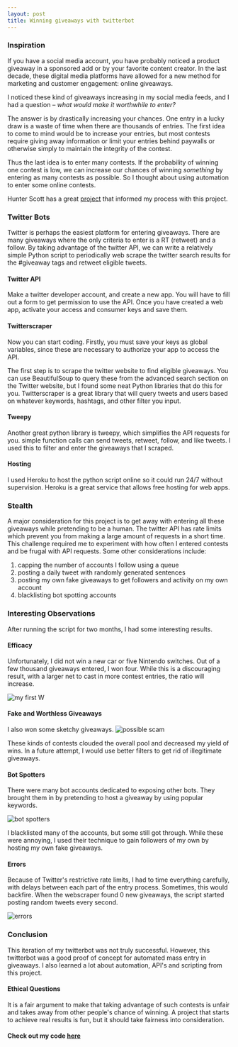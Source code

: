 ```yaml
---
layout: post
title: Winning giveaways with twitterbot
---
```


### Inspiration

If you have a social media account, you have probably noticed a product giveaway in a sponsored add or by your favorite content creator. In the last decade, these digital media platforms have allowed for a new method for marketing and customer engagement: online giveaways.

I noticed these kind of giveaways increasing in my social media feeds, and I had a question – _what would make it worthwhile to enter?_

The answer is by drastically increasing your chances. One entry in a lucky draw is a waste of time when there are thousands of entries. The first idea to come to mind would be to increase your entries, but most contests require giving away information or limit your entries behind paywalls or otherwise simply to maintain the integrity of the contest.

Thus the last idea is to enter many contests. If the probability of winning one contest is low, we can increase our chances of winning _something_ by entering as many contests as possible. So I thought about using automation to enter some online contests.

Hunter Scott has a great [project](https://www.hscott.net/twitter-contest-winning-as-a-service/) that informed my process with this project.

### Twitter Bots

Twitter is perhaps the easiest platform for entering giveaways. There are many giveaways where the only criteria to enter is a RT (retweet) and a follow. By taking advantage of the twitter API, we can write a relatively simple Python script to periodically web scrape the twitter search results for the #giveaway tags and retweet eligible tweets.


#### Twitter API

Make a twitter developer account, and create a new app. You will have to fill out a form to get permission to use the API. Once you have created a web app, activate your access and consumer keys and save them.

#### Twitterscraper

Now you can start coding. Firstly, you must save your keys as global variables, since these are necessary to authorize your app to access the API.

The first step is to scrape the twitter website to find eligible giveaways. You can use BeautifulSoup to query these from the advanced search section on the Twitter website, but I found some neat Python libraries that do this for you. Twitterscraper is a great library that will query tweets and users based on whatever keywords, hashtags, and other filter you input.

#### Tweepy

Another great python library is tweepy, which simplifies the API requests for you. simple function calls can send tweets, retweet, follow, and like tweets. I used this to filter and enter the giveaways that I scraped.

#### Hosting

I used Heroku to host the python script online so it could run 24/7 without supervision. Heroku is a great service that allows free hosting for web apps.

### Stealth

A major consideration for this project is to get away with entering all these giveaways while pretending to be a human. The twitter API has rate limits which prevent you from making a large amount of requests in a short time. This challenge required me to experiment with how often I entered contests and be frugal with API requests. Some other considerations include:
1. capping the number of accounts I follow using a queue
2. posting a daily tweet with randomly generated sentences
3. posting my own fake giveaways to get followers and activity on my own account
4. blacklisting bot spotting accounts

### Interesting Observations

After running the script for two months, I had some interesting results.

#### Efficacy

Unfortunately, I did not win a new car or five Nintendo switches. Out of a few thousand giveaways entered, I won four. While this is a discouraging result, with a larger net to cast in more contest entries, the ratio will increase.

![my first W](/images/first_win.png)


#### Fake and Worthless Giveaways

I also won some sketchy giveaways. ![possible scam](/images/scam_win.png)

These kinds of contests clouded the overall pool and decreased my yield of wins. In a future attempt, I would use better filters to get rid of illegitimate giveaways.

#### Bot Spotters

There were many bot accounts dedicated to exposing other bots. They brought them in by pretending to host a giveaway by using popular keywords.

![bot spotters](/images/bot_spotting.png)

I blacklisted many of the accounts, but some still got through. While these were annoying, I used their technique to gain followers of my own by hosting my own fake giveaways.


#### Errors

Because of Twitter's restrictive rate limits, I had to time everything carefully, with delays between each part of the entry process. Sometimes, this would backfire. When the webscraper found 0 new giveaways, the script started posting random tweets every second.

![errors](/images/errors.png)


### Conclusion

This iteration of my twitterbot was not truly successful. However, this twitterbot was a good proof of concept for automated mass entry in giveaways. I also learned a lot about automation, API's and scripting from this project.


#### Ethical Questions

It is a fair argument to make that taking advantage of such contests is unfair and takes away from other people's chance of winning. A project that starts to achieve real results is fun, but it should take fairness into consideration.

#### Check out my code [here](https://github.com/araaish/twitterbot)
